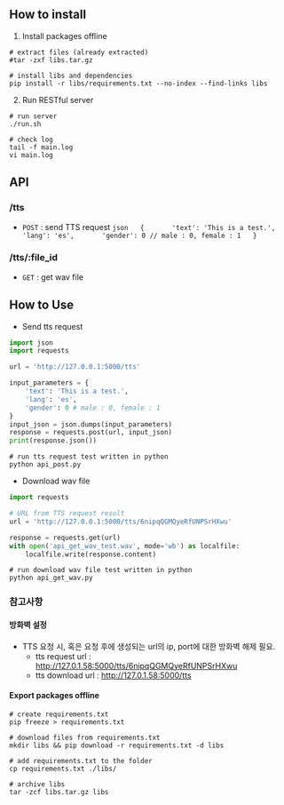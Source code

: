 ## How to install

1.  Install packages offline

``` shell
# extract files (already extracted)
#tar -zxf libs.tar.gz

# install libs and dependencies
pip install -r libs/requirements.txt --no-index --find-links libs
```

2.  Run RESTful server

``` shell
# run server
./run.sh

# check log
tail -f main.log
vi main.log
```

## API

### /tts

-   `POST` : send TTS request
    `json   {       'text': 'This is a test.',       'lang': 'es',       'gender': 0 // male : 0, female : 1   }`

### /tts/:file_id

-   `GET` : get wav file

## How to Use

-   Send tts request

``` python
import json
import requests

url = 'http://127.0.0.1:5000/tts'

input_parameters = {
    'text': 'This is a test.',
    'lang': 'es',
    'gender': 0 # male : 0, female : 1
}
input_json = json.dumps(input_parameters)
response = requests.post(url, input_json)
print(response.json())
```

``` shell
# run tts request test written in python
python api_post.py
```

-   Download wav file

``` python
import requests

# URL from TTS request result
url = 'http://127.0.0.1:5000/tts/6nipqQGMQyeRfUNPSrHXwu'

response = requests.get(url)
with open('api_get_wav_test.wav', mode='wb') as localfile:
    localfile.write(response.content)
```

``` shell
# run download wav file test written in python
python api_get_wav.py
```

### 참고사항

#### 방화벽 설정

-   TTS 요청 시, 혹은 요청 후에 생성되는 url의 ip, port에 대한 방화벽
    해제 필요.
    -   tts request url :
        http://127.0.1.58:5000/tts/6nipqQGMQyeRfUNPSrHXwu
    -   tts download url : http://127.0.1.58:5000/tts

#### Export packages offline

``` shell
# create requirements.txt
pip freeze > requirements.txt

# download files from requirements.txt
mkdir libs && pip download -r requirements.txt -d libs

# add requirements.txt to the folder
cp requirements.txt ./libs/

# archive libs
tar -zcf libs.tar.gz libs
```
